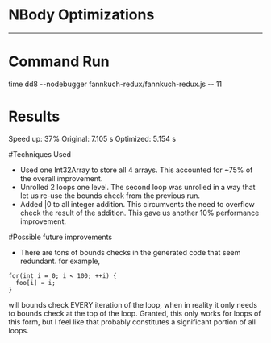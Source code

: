 NBody Optimizations
========================================================================================================================
- - -
# Command Run
time dd8 --nodebugger fannkuch-redux/fannkuch-redux.js -- 11

# Results

Speed up: 37%
Original: 7.105 s
Optimized: 5.154 s

#Techniques Used

- Used one Int32Array to store all 4 arrays.  This accounted for ~75% of the overall improvement.
- Unrolled 2 loops one level.  The second loop was unrolled in a way that let us re-use the bounds check from the previous run.
- Added |0 to all integer addition.  This circumvents the need to overflow check the result of the addition.  This gave us another 10% performance improvement.

#Possible future improvements

- There are tons of bounds checks in the generated code that seem redundant.  for example,

```var foo = new Int2Array(new Array(1000));
for(int i = 0; i < 100; ++i) {
  foo[i] = i;
}
```

will bounds check EVERY iteration of the loop, when in reality it only needs to bounds check at the top of the loop.  Granted, this only works for loops of this form, but I feel like that probably constitutes a significant portion of all loops.
